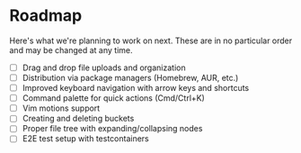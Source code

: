 # Roadmap

Here's what we're planning to work on next. These are in no particular order and may be changed at any time.

* [ ] Drag and drop file uploads and organization
* [ ] Distribution via package managers (Homebrew, AUR, etc.)
* [ ] Improved keyboard navigation with arrow keys and shortcuts
* [ ] Command palette for quick actions (Cmd/Ctrl+K)
* [ ] Vim motions support
* [ ] Creating and deleting buckets
* [ ] Proper file tree with expanding/collapsing nodes
* [ ] E2E test setup with testcontainers

